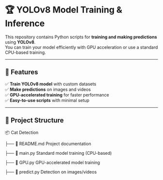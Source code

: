 # 🏆 YOLOv8 Model Training & Inference

This repository contains Python scripts for **training and making predictions** using **YOLOv8**.  
You can train your model efficiently with GPU acceleration or use a standard CPU-based training.

---

## 🚀 Features
✅ **Train YOLOv8 model** with custom datasets  
✅ **Make predictions** on images and videos  
✅ **GPU-accelerated training** for faster performance  
✅ **Easy-to-use scripts** with minimal setup  

---

## 📂 Project Structure
📦 Cat Detection

├── 📝 README.md           Project documentation

├── 🐍 main.py             Standard model training (CPU-based)

├── 🐍 GPU.py              GPU-accelerated model training

├── 🐍 predict.py          Detection on images/videos
